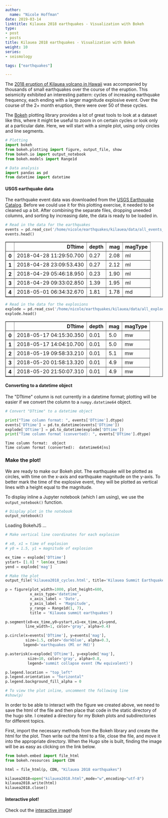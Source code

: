 ```yaml
---
author:
  name: "Nicole Hoffman"
date: 2019-03-14
linktitle: Kilauea 2018 earthquakes - Visualization with Bokeh
type:
- post
- posts
title: Kilauea 2018 earthquakes - Visualization with Bokeh
weight: 10
series:
- seismology

tags: ["earthquakes"]

---
```


The [2018 eruption of Kilauea volcano in Hawaii](https://en.wikipedia.org/wiki/2018_lower_Puna_eruption) was accompanied by thousands of small earthquakes over the course of the eruption. This seismicity exhibited an interesting pattern: cycles of increasing earthquake frequency, each ending with a larger magnitude explosive event. Over the course of the 2+ month eruption, there were over 50 of these cycles.

The [Bokeh](https://bokeh.pydata.org/en/latest/) plotting library provides a lot of great tools to look at a dataset like this, where it might be useful to zoom in on certain cycles or look only at a particular date. Here, we will start with a simple plot, using only circles and line segments.


```python
# Plotting
import bokeh
from bokeh.plotting import figure, output_file, show
from bokeh.io import output_notebook
from bokeh.models import Range1d

# Data analysis
import pandas as pd
from datetime import datetime
```

#### USGS earthquake data

The earthquake event data was downloaded from the [USGS Earthquake Catalog](https://earthquake.usgs.gov/earthquakes/search/). Before we could use it for this plotting exercise, it needed to be cleaned up a bit. After combining the separate files, dropping uneeded columns, and sorting by increasing date, the data is ready to be loaded in.


```python
# Read in the data for the earthquakes
events = pd.read_csv('/home/nicole/earthquakes/kilauea/data/all_events_M15.csv')
events.head()
```




<div>
<style scoped>
    .dataframe tbody tr th:only-of-type {
        vertical-align: middle;
    }

    .dataframe tbody tr th {
        vertical-align: top;
    }

    .dataframe thead th {
        text-align: right;
    }
</style>
<table border="1" class="dataframe">
  <thead>
    <tr style="text-align: right;">
      <th></th>
      <th>DTtime</th>
      <th>depth</th>
      <th>mag</th>
      <th>magType</th>
    </tr>
  </thead>
  <tbody>
    <tr>
      <th>0</th>
      <td>2018-04-28 11:29:50.700</td>
      <td>0.27</td>
      <td>2.08</td>
      <td>ml</td>
    </tr>
    <tr>
      <th>1</th>
      <td>2018-04-28 23:09:53.430</td>
      <td>0.27</td>
      <td>2.12</td>
      <td>ml</td>
    </tr>
    <tr>
      <th>2</th>
      <td>2018-04-29 05:46:18.950</td>
      <td>0.23</td>
      <td>1.90</td>
      <td>ml</td>
    </tr>
    <tr>
      <th>3</th>
      <td>2018-04-29 09:33:02.850</td>
      <td>1.39</td>
      <td>1.95</td>
      <td>ml</td>
    </tr>
    <tr>
      <th>4</th>
      <td>2018-05-01 06:34:32.670</td>
      <td>1.81</td>
      <td>1.78</td>
      <td>md</td>
    </tr>
  </tbody>
</table>
</div>




```python
# Read in the data for the explosions
explode = pd.read_csv('/home/nicole/earthquakes/kilauea/data/all_explode_M4.csv')
explode.head()
```




<div>
<style scoped>
    .dataframe tbody tr th:only-of-type {
        vertical-align: middle;
    }

    .dataframe tbody tr th {
        vertical-align: top;
    }

    .dataframe thead th {
        text-align: right;
    }
</style>
<table border="1" class="dataframe">
  <thead>
    <tr style="text-align: right;">
      <th></th>
      <th>DTtime</th>
      <th>depth</th>
      <th>mag</th>
      <th>magType</th>
    </tr>
  </thead>
  <tbody>
    <tr>
      <th>0</th>
      <td>2018-05-17 04:15:30.350</td>
      <td>0.01</td>
      <td>5.0</td>
      <td>mw</td>
    </tr>
    <tr>
      <th>1</th>
      <td>2018-05-17 14:04:10.700</td>
      <td>0.01</td>
      <td>5.0</td>
      <td>mw</td>
    </tr>
    <tr>
      <th>2</th>
      <td>2018-05-19 09:58:33.210</td>
      <td>0.01</td>
      <td>5.1</td>
      <td>mw</td>
    </tr>
    <tr>
      <th>3</th>
      <td>2018-05-20 01:58:13.320</td>
      <td>0.01</td>
      <td>4.9</td>
      <td>mw</td>
    </tr>
    <tr>
      <th>4</th>
      <td>2018-05-20 21:50:07.310</td>
      <td>0.01</td>
      <td>4.9</td>
      <td>mw</td>
    </tr>
  </tbody>
</table>
</div>



#### Converting to a datetime object

The "DTtime" column is not currently in a datetime format; plotting will be easier if we convert the column to a `numpy.datetime64` object.


```python
# Convert "DTtime" to a datetime object

print("Time column format: ", events['DTtime'].dtype)
events['DTtime'] = pd.to_datetime(events['DTtime'])
explode['DTtime'] = pd.to_datetime(explode['DTtime'])
print("Time column format (converted): ", events['DTtime'].dtype)
```

    Time column format:  object
    Time column format (converted):  datetime64[ns]


### Make the plot!

We are ready to make our Bokeh plot. The earthquake will be plotted as circles, with time on the x-axis and earthquake magnitude on the y-axis. To better mark the time of the explosive event, they will be plotted as vertical lines with a height equal to the magnitude.

To display inline a Jupyter notebook (which I am using), we use the `output_notebook()` function.


```python
# Display plot in the notebook
output_notebook()
```



<div class="bk-root">
	<a href="https://bokeh.pydata.org" target="_blank" class="bk-logo bk-logo-small bk-logo-notebook"></a>
    <span id="1001">Loading BokehJS ...</span>
</div>





```python
# Make vertical line coordinates for each explosion

# x0, x1 = time of explosion
# y0 = 1.5, y1 = magnitude of explosion

ex_time = explode['DTtime']
ystart= [1.8] * len(ex_time)
yend = explode['mag']
```


```python
# Make the plot
output_file('kilauea2018_cycles.html', title='Kilauea Summit Earthquakes')

p = figure(plot_width=1000, plot_height=600,
           x_axis_type='datetime',
           x_axis_label = 'Date',
           y_axis_label = 'Magnitude',
           y_range = Range1d(1, 7),
           title = 'Kilauea summit earthquakes')

p.segment(x0=ex_time,y0=ystart,x1=ex_time,y1=yend,
         line_width=1, color='gray', alpha=0.4)

p.circle(x=events['DTtime'], y=events['mag'],
         size=1.5, color='darkblue', alpha=0.3,
        legend='earthquakes (Ml or Md)')

p.asterisk(x=explode['DTtime'], y=explode['mag'],
          size=10, color='gray', alpha=0.8,
          legend='summit collapse event (Mw equivalent)')

p.legend.location = "top_left"
p.legend.orientation = "horizontal"
p.legend.background_fill_alpha = 0

# To view the plot inline, uncomment the following line
#show(p)
```

In order to be able to interact with the figure we created above, we need to save the html of the file and then place that code in the static directory of the hugo site. I created a directory for my Bokeh plots and subdirectories for different topics.

First, import the necessary methods from the Bokeh library and create the html for the plot. Then write out the html to a file, close the file, and move it into the appropriate directory. When the Hugo site is built, finding the image will be as easy as clicking on the link below.


```python
from bokeh.embed import file_html
from bokeh.resources import CDN

html = file_html(p, CDN, "Kilauea 2018 earthquakes")

kilauea2018=open("kilauea2018.html",mode="w",encoding="utf-8")
kilauea2018.write(html)
kilauea2018.close()
```

#### Interactive plot!

Check out the [interactive image](https://www.nicolew.xyz/bokeh/kilauea2018/kilauea2018.html)!
